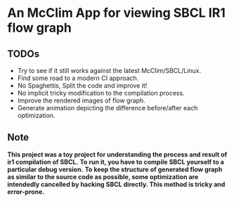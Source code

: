 # An McClim App for viewing SBCL IR1 flow graph

## TODOs
- Try to see if it still works against the latest McClim/SBCL/Linux.
- Find some road to a modern CI approach.
- No Spaghettis, Split the code and improve it!
- No implicit tricky modification to the compilation process.
- Improve the rendered images of flow graph.
- Generate animation depicting the difference before/after each optimization.

## Note
**This project was a toy project for understanding the process and result of ir1 compilation of SBCL.**
**To run it, you have to compile SBCL yourself to a particular debug version.**
**To keep the structure of generated flow graph as similar to the source code as possible, some optimization are intendedly cancelled by hacking SBCL directly. This method is tricky and error-prone.**
